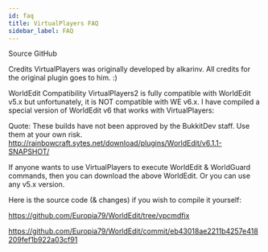```yaml
---
id: faq
title: VirtualPlayers FAQ
sidebar_label: FAQ
---
```


Source GitHub

Credits VirtualPlayers was originally developed by alkarinv. All credits for the original plugin goes to him. :)

WorldEdit Compatibility VirtualPlayers2 is fully compatible with WorldEdit v5.x but unfortunately, it is NOT compatible with WE v6.x. I have compiled a special version of WorldEdit v6 that works with VirtualPlayers:

Quote: These builds have not been approved by the BukkitDev staff. Use them at your own risk. <http://rainbowcraft.sytes.net/download/plugins/WorldEdit/v6.1.1-SNAPSHOT/>

If anyone wants to use VirtualPlayers to execute WorldEdit & WorldGuard commands, then you can download the above WorldEdit. Or you can use any v5.x version.

Here is the source code (& changes) if you wish to compile it yourself:

<https://github.com/Europia79/WorldEdit/tree/vpcmdfix>

<https://github.com/Europia79/WorldEdit/commit/eb43018ae2211b4257e418209fef1b922a03cf91>

